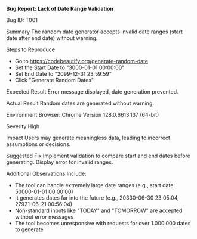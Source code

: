 **Bug Report: Lack of Date Range Validation**

Bug ID: T001

Summary
The random date generator accepts invalid date ranges (start date after end date) without warning.

Steps to Reproduce
- Go to https://codebeautify.org/generate-random-date
- Set the Start Date to "3000-01-01 00:00:00"
- Set End Date to "2099-12-31 23:59:59"
- Click "Generate Random Dates"

Expected Result
Error message displayed, date generation prevented.

Actual Result
Random dates are generated without warning.

Environment
Browser: Chrome Version 128.0.6613.137 (64-bit)

Severity
High

Impact
Users may generate meaningless data, leading to incorrect assumptions or decisions.

Suggested Fix
Implement validation to compare start and end dates before generating. 
Display error for invalid ranges.

Additional Observations Include:
- The tool can handle extremely large date ranges (e.g., start date: 50000-01-01 00:00:00)
- It generates dates far into the future (e.g., 20330-06-30 23:05:04, 27921-06-21 00:56:04)
- Non-standard inputs like "TODAY" and "TOMORROW" are accepted without error messages
- The tool becomes unresponsive with requests for over 1.000.000 dates to generate
